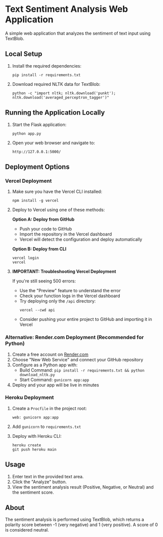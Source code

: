 # Text Sentiment Analysis Web Application

A simple web application that analyzes the sentiment of text input using TextBlob.

## Local Setup

1. Install the required dependencies:
   ```
   pip install -r requirements.txt
   ```

2. Download required NLTK data for TextBlob:
   ```
   python -c "import nltk; nltk.download('punkt'); nltk.download('averaged_perceptron_tagger')"
   ```

## Running the Application Locally

1. Start the Flask application:
   ```
   python app.py
   ```

2. Open your web browser and navigate to:
   ```
   http://127.0.0.1:5000/
   ```

## Deployment Options

### Vercel Deployment

1. Make sure you have the Vercel CLI installed:
   ```
   npm install -g vercel
   ```

2. Deploy to Vercel using one of these methods:
   
   **Option A: Deploy from GitHub**
   - Push your code to GitHub
   - Import the repository in the Vercel dashboard
   - Vercel will detect the configuration and deploy automatically
   
   **Option B: Deploy from CLI**
   ```
   vercel login
   vercel
   ```

3. **IMPORTANT: Troubleshooting Vercel Deployment**
   
   If you're still seeing 500 errors:
   - Use the "Preview" feature to understand the error
   - Check your function logs in the Vercel dashboard
   - Try deploying only the `/api` directory:
     ```
     vercel --cwd api
     ```
   - Consider pushing your entire project to GitHub and importing it in Vercel

### Alternative: Render.com Deployment (Recommended for Python)

1. Create a free account on [Render.com](https://render.com)
2. Choose "New Web Service" and connect your GitHub repository
3. Configure as a Python app with:
   - Build Command: `pip install -r requirements.txt && python download_nltk.py`
   - Start Command: `gunicorn app:app`
4. Deploy and your app will be live in minutes

### Heroku Deployment

1. Create a `Procfile` in the project root:
   ```
   web: gunicorn app:app
   ```

2. Add `gunicorn` to `requirements.txt`

3. Deploy with Heroku CLI:
   ```
   heroku create
   git push heroku main
   ```

## Usage

1. Enter text in the provided text area.
2. Click the "Analyze" button.
3. View the sentiment analysis result (Positive, Negative, or Neutral) and the sentiment score.

## About

The sentiment analysis is performed using TextBlob, which returns a polarity score between -1 (very negative) and 1 (very positive). A score of 0 is considered neutral. 